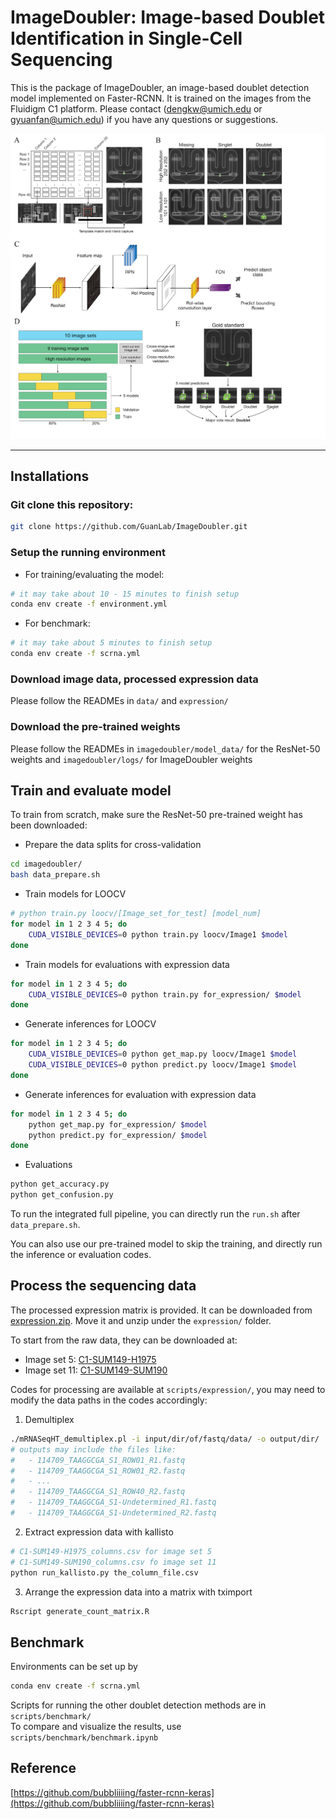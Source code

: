 # **ImageDoubler: Image-based Doublet Identification in Single-Cell Sequencing**

This is the package of ImageDoubler, an image-based doublet detection model implemented on Faster-RCNN. It is trained on the images from the Fluidigm C1 platform. Please contact ([dengkw@umich.edu](mailto:dengkw@umich.edu) or [gyuanfan@umich.edu](mailto:gyuanfan@umich.edu)) if you have any questions or suggestions.

![Figure1](fig/Figure1.png?raw=true "Title")

---

## Installations

### Git clone this repository:

```bash
git clone https://github.com/GuanLab/ImageDoubler.git
```

### Setup the running environment
- For training/evaluating the model:
```bash
# it may take about 10 - 15 minutes to finish setup
conda env create -f environment.yml
```
- For benchmark:
```bash
# it may take about 5 minutes to finish setup
conda env create -f scrna.yml
```

### Download image data, processed expression data
Please follow the READMEs in `data/` and `expression/`

### Download the pre-trained weights
Please follow the READMEs in `imagedoubler/model_data/` for the ResNet-50 weights and `imagedoubler/logs/` for ImageDoubler weights

## Train and evaluate model

To train from scratch, make sure the ResNet-50 pre-trained weight has been downloaded:
- Prepare the data splits for cross-validation
```bash
cd imagedoubler/
bash data_prepare.sh  
```
- Train models for LOOCV
```bash
# python train.py loocv/[Image_set_for_test] [model_num]
for model in 1 2 3 4 5; do
    CUDA_VISIBLE_DEVICES=0 python train.py loocv/Image1 $model
done
```
- Train models for evaluations with expression data
```bash
for model in 1 2 3 4 5; do
    CUDA_VISIBLE_DEVICES=0 python train.py for_expression/ $model
done
```
- Generate inferences for LOOCV
```bash
for model in 1 2 3 4 5; do
    CUDA_VISIBLE_DEVICES=0 python get_map.py loocv/Image1 $model
    CUDA_VISIBLE_DEVICES=0 python predict.py loocv/Image1 $model
done
```
- Generate inferences for evaluation with expression data
```bash
for model in 1 2 3 4 5; do
    python get_map.py for_expression/ $model
    python predict.py for_expression/ $model
done
```
- Evaluations
```bash
python get_accuracy.py
python get_confusion.py
```

To run the integrated full pipeline, you can directly run the `run.sh` after `data_prepare.sh`.

You can also use our pre-trained model to skip the training, and directly run the inference or evaluation codes.

## Process the sequencing data

The processed expression matrix is provided. It can be downloaded from [expression.zip](https://www.dropbox.com/scl/fo/z75nudrjp2e2nqqy954zo/h?e=2&preview=expression.zip&rlkey=e5oi5vbpl559uynmj10yi3xi5&st=x9tziyis&dl=0). Move it and unzip under the `expression/` folder.

To start from the raw data, they can be downloaded at:
- Image set 5: [C1-SUM149-H1975](https://www.dropbox.com/scl/fo/z75nudrjp2e2nqqy954zo/h?e=2&preview=C1-SUM149-H1975.tar.gz&rlkey=e5oi5vbpl559uynmj10yi3xi5&st=na3d6dg5&dl=0)
- Image set 11: [C1-SUM149-SUM190](https://www.dropbox.com/scl/fo/z75nudrjp2e2nqqy954zo/h?e=2&preview=C1-SUM149-SUM190.tar.gz&rlkey=e5oi5vbpl559uynmj10yi3xi5&st=ih8g3zmb&dl=0)

Codes for processing are available at `scripts/expression/`, you may need to modify the data paths in the codes accordingly:
1. Demultiplex
```bash
./mRNASeqHT_demultiplex.pl -i input/dir/of/fastq/data/ -o output/dir/
# outputs may include the files like:
#   - 114709_TAAGGCGA_S1_ROW01_R1.fastq
#   - 114709_TAAGGCGA_S1_ROW01_R2.fastq
#   - ...
#   - 114709_TAAGGCGA_S1_ROW40_R2.fastq
#   - 114709_TAAGGCGA_S1-Undetermined_R1.fastq
#   - 114709_TAAGGCGA_S1-Undetermined_R2.fastq
```
2. Extract expression data with kallisto
```bash
# C1-SUM149-H1975_columns.csv for image set 5
# C1-SUM149-SUM190_columns.csv fo image set 11
python run_kallisto.py the_column_file.csv
```
3. Arrange the expression data into a matrix with tximport
```bash
Rscript generate_count_matrix.R
```

## Benchmark  
Environments can be set up by 
```bash
conda env create -f scrna.yml
```  
Scripts for running the other doublet detection methods are in `scripts/benchmark/`  
To compare and visualize the results, use `scripts/benchmark/benchmark.ipynb`

## Reference
[https://github.com/bubbliiiing/faster-rcnn-keras](https://github.com/bubbliiiing/faster-rcnn-keras)
